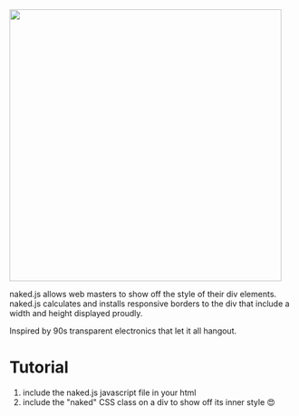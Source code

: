 <img src="https://i.imgur.com/WcbeYDu.png" width="480">

naked.js allows web masters to show off the style of their div elements. naked.js calculates and installs responsive borders to the div that include a width and height displayed proudly.

Inspired by 90s transparent electronics that let it all hangout. 

# Tutorial
1. include the naked.js javascript file in your html
2. include the "naked" CSS class on a div to show off its inner style 😍

